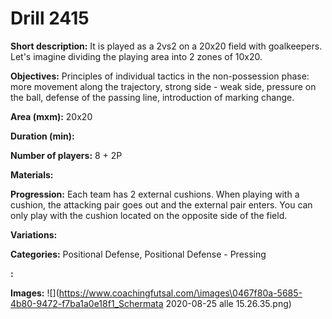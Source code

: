 # Drill 2415

**Short description:**
It is played as a 2vs2 on a 20x20 field with goalkeepers. Let's imagine dividing the playing area into 2 zones of 10x20.

**Objectives:**
Principles of individual tactics in the non-possession phase: more movement along the trajectory, strong side - weak side, pressure on the ball, defense of the passing line, introduction of marking change.

**Area (mxm):**
20x20

**Duration (min):**


**Number of players:**
8 + 2P

**Materials:**


**Progression:**
Each team has 2 external cushions. When playing with a cushion, the attacking pair goes out and the external pair enters. You can only play with the cushion located on the opposite side of the field.

**Variations:**


**Categories:**
Positional Defense, Positional Defense - Pressing

**:**


**Images:**
![](https://www.coachingfutsal.com/\images\0467f80a-5685-4b80-9472-f7ba1a0e18f1_Schermata 2020-08-25 alle 15.26.35.png)

